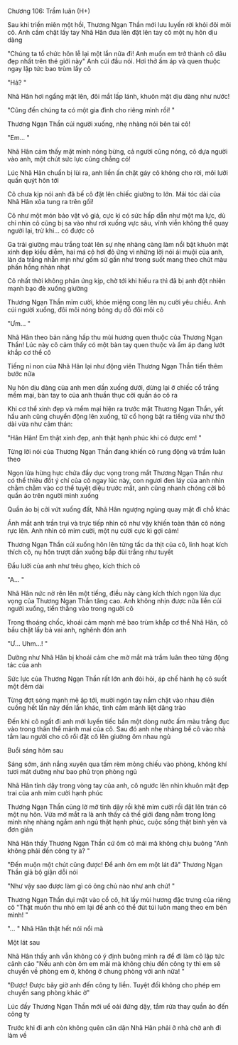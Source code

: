 




Chương 106: Trầm luân (H+)


Sau khi triền miên một hồi, Thương Ngạn Thần mới lưu luyến rời khỏi đôi môi cô. Anh cầm chặt lấy tay Nhã Hân đưa lên đặt lên tay cô một nụ hôn dịu dàng

"Chúng ta tổ chức hôn lễ lại một lần nữa đi! Anh muốn em trở thành cô dâu đẹp nhất trên thé giới này" Anh cúi đầu nói. Hơi thở ấm áp và quen thuộc ngay lập tức bao trùm lấy cô

"Hả? "

Nhã Hân hơi ngẩng mặt lên, đôi mắt lấp lánh, khuôn mặt dịu dàng như nước!

"Cũng đến chúng ta có một gia đình cho riêng mình rồi! "

Thương Ngạn Thần cúi người xuống, nhẹ nhàng nói bên tai cô!

"Em... "

Nhã Hân cảm thấy mặt mình nóng bừng, cả người cũng nóng, cô dựa người vào anh, một chút sức lực cũng chẳng có!

Lúc Nhã Hân chuẩn bị lùi ra, anh liền ấn chặt gáy cô không cho rời, môi lưỡi quấn quýt hôn tới

Cô chưa kịp nói anh đã bế cô đặt lên chiếc giường to lớn. Mái tóc dài của Nhã Hân xõa tung ra trên gối!

Cô như một món bảo vật vô giá, cực kì có sức hấp dẫn như một ma lực, dù chỉ nhìn cô cũng bị sa vào như rơi xuống vực sâu, vĩnh viễn không thể quay người lại, trừ khi... có được cô

Ga trải giường màu trắng toát lên sự nhẹ nhàng càng làm nổi bật khuôn mặt xinh đẹp kiều diễm, hai má cô hơi đỏ ửng vì những lời nói ái muội của anh, làn da trắng nhẵn mịn như gốm sứ gần như trong suốt mang theo chút màu phấn hồng nhàn nhạt

Cô nhất thời không phản ứng kịp, chờ tới khi hiểu ra thì đã bị anh đột nhiên mạnh bạo đè xuống giường

Thương Ngạn Thần mỉm cười, khóe miệng cong lên nụ cười yêu chiều. Anh cúi người xuống, đôi môi nóng bỏng dụ dỗ đôi môi cô

"Ưm... "

Nhã Hân theo bản năng hấp thu mùi hương quen thuộc của Thương Ngạn Thần! Lúc này cô cảm thấy có một bàn tay quen thuộc và ấm áp đang lướt khắp cơ thể cô

Tiếng nỉ non của Nhã Hân lại như động viên Thương Ngạn Thần tiến thêm bước nữa

Nụ hôn dịu dàng của anh men dần xuống dưới, dừng lại ở chiếc cổ trắng mềm mại, bàn tay to của anh thuần thục cởi quần áo cô ra

Khi cơ thể xinh đẹp và mềm mại hiện ra trước mặt Thương Ngạn Thần, yết hầu anh cũng chuyển động lên xuống, từ cổ họng bật ra tiếng vừa như thở dài vừa như cảm thán:

"Hân Hân! Em thật xinh đẹp, anh thật hạnh phúc khi có được em! "

Từng lời nói của Thương Ngạn Thần đang khiến cô rung động và trầm luân theo

Ngọn lửa hừng hực chứa đầy dục vọng trong mắt Thương Ngạn Thần như có thể thiêu đốt ý chí của cô ngay lúc này, con ngươi đen láy của anh nhìn chằm chằm vào cơ thể tuyệt diệu trước mắt, anh cũng nhanh chóng cởi bỏ quần áo trên người mình xuống

Quần áo bị cởi vứt xuống đất, Nhã Hân ngượng ngùng quay mặt đi chỗ khác

Ánh mắt anh trần trụi và trực tiếp nhìn cô như vậy khiến toàn thân cô nóng rực lên. Anh nhìn cô mỉm cười, một nụ cười cực kì gợi cảm!

Thương Ngạn Thần cúi xuống hôn lên từng tấc da thịt của cô, linh hoạt kích thích cô, nụ hôn trượt dần xuống bắp đùi trắng như tuyết

Đầu lưỡi của anh như trêu ghẹo, kích thích cô

"A... "

Nhã Hân nức nở rên lên một tiếng, điều này càng kích thích ngọn lửa dục vọng của Thương Ngạn Thần tăng cao. Anh không nhịn được nữa liền cúi người xuống, tiến thẳng vào trong người cô

Trong thoáng chốc, khoái cảm mạnh mẽ bao trùm khắp cơ thể Nhã Hân, cô bấu chặt lấy bả vai anh, nghênh đón anh

"Ư... Uhm...! "

Dường như Nhã Hân bị khoái cảm che mờ mắt mà trầm luân theo từng động tác của anh

Sức lực của Thương Ngạn Thần rất lớn anh đòi hỏi, áp chế hành hạ cô suốt một đêm dài

Từng đợt sóng mạnh mẽ ập tới, mười ngón tay nắm chặt vào nhau điên cuồng hết lần này đến lần khác, tình cảm mãnh liệt dâng trào

Đến khi cô ngất đi anh mới luyến tiếc bắn một dòng nước ấm màu trắng đục vào trong thân thể mảnh mai của cô. Sau đó anh nhẹ nhàng bế cô vào nhà tắm lau người cho cô rồi đặt cô lên giường ôm nhau ngủ

Buổi sáng hôm sau

Sáng sớm, ánh nắng xuyên qua tấm rèm mỏng chiếu vào phòng, không khí tươi mát dường như bao phủ trọn phòng ngủ

Nhã Hân tỉnh dậy trong vòng tay của anh, cô ngước lên nhìn khuôn mặt đẹp trai của anh mỉm cười hạnh phúc

Thương Ngạn Thần cũng lờ mờ tỉnh dậy rồi khẽ mỉm cười rồi đặt lên trán cô một nụ hôn. Vừa mở mắt ra là anh thấy cả thế giới đang nằm trong lòng mình nhẹ nhàng ngắm anh ngủ thật hạnh phúc, cuộc sống thật bình yên và đơn giản

Nhã Hân thấy Thương Ngạn Thần cứ ôm cô mãi mà không chịu buông "Anh không phải đến công ty à? "

"Đến muộn một chút cũng được! Để anh ôm em một lát đã" Thương Ngạn Thần giả bộ giận dỗi nói

"Như vậy sao được làm gì có ông chủ nào như anh chứ! "

Thương Ngạn Thần dụi mặt vào cổ cô, hít lấy mùi hương đặc trưng của riêng cô "Thật muốn thu nhỏ em lại để anh có thể đút túi luôn mang theo em bên mình! "

"... " Nhã Hân thật hết nói nổi mà

Một lát sau

Nhã Hân thấy anh vẫn không có ý định buông mình ra để đi làm cô lập tức cảnh cáo "Nếu anh còn ôm em mãi mà không chịu đến công ty thì em sẽ chuyển về phòng em ở, không ở chung phòng với anh nữa! "

"Được! Được bây giờ anh đến công ty liền. Tuyệt đối không cho phép em chuyển sang phòng khác ở"

Lúc đấy Thương Ngạn Thần mới uể oải đứng dậy, tắm rửa thay quần áo đến công ty

Trước khi đi anh còn không quên căn dặn Nhã Hân phải ở nhà chờ anh đi làm về




